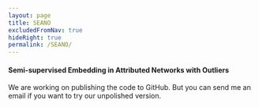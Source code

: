 ```yaml
---
layout: page
title: SEANO
excludedFromNav: true
hideRight: true
permalink: /SEANO/
---
```

#### Semi-supervised Embedding in Attributed Networks with Outliers
We are working on publishing the code to GitHub. But you can send me an email if you want to try our unpolished version.

